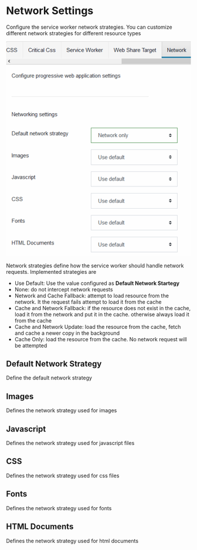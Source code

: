 # Network Settings

Configure the service worker network strategies. You can customize different network strategies for different resource types

![Network settings](./img/network-settings.PNG)

Network strategies define how the service worker should handle network requests. Implemented strategies are

- Use Default: Use the value configured as **Default Network Startegy**
- None: do not intercept network requests
- Network and Cache Fallback: attempt to load resource from the network. It the request fails attempt to load it from the cache
- Cache and Network Fallback: if the resource does not exist in the cache, load it from the network and put it in the cache. otherwise always load it from the cache
- Cache and Network Update: load the resource from the cache, fetch and cache a newer copy in the background
- Cache Only: load the resource from the cache. No network request will be attempted

## Default Network Strategy

Define the default network strategy

## Images

Defines the network strategy used for images

## Javascript

Defines the network strategy used for javascript files

## CSS

Defines the network strategy used for css files

## Fonts

Defines the network strategy used for fonts

## HTML Documents

Defines the network strategy used for html documents
